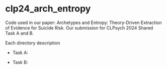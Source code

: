 # clp24_arch_entropy
Code used in our paper: Archetypes and Entropy: Theory-Driven Extraction of Evidence for Suicide Risk. Our submission for CLPsych 2024 Shared Task A and B.

Each directory description

* Task A:

* Task B: 

